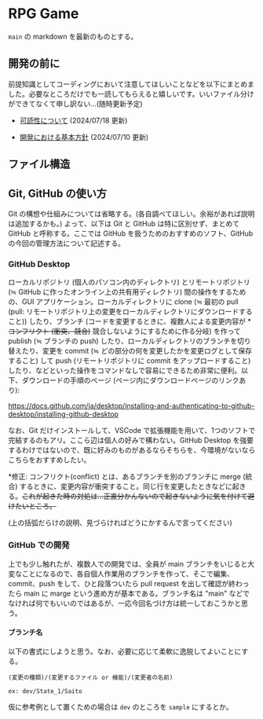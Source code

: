 # RPG Game

`main` の markdown を最新のものとする。

## 開発の前に

前提知識としてコーディングにおいて注意してほしいことなどを以下にまとめました。必要なところだけでも一読してもらえると嬉しいです。いいファイル分けができてなくて申し訳ない…(随時更新予定)

- [可読性について](markdown/readability.md) (2024/07/18 更新)

- [開発における基本方針](markdown/policy.md) (2024/07/10 更新)

## ファイル構造

## Git, GitHub の使い方

Git の構想や仕組みについては省略する。(各自調べてほしい。余裕があれば説明は追加するかも。) よって、以下は Git と GitHub は特に区別せず、まとめて GitHub と呼称する。ここでは GitHub を扱うためのおすすめのソフト、GitHub の今回の管理方法について記述する。

### GitHub Desktop

ローカルリポジトリ (個人のパソコン内のディレクトリ) とリモートリポジトリ (≒ GitHub に作ったオンライン上の共有用ディレクトリ) 間の操作をするための、GUI アプリケーション。ローカルディレクトリに clone (≒ 最初の pull (pull: リモートリポジトリ上の変更をローカルディレクトリにダウンロードすること)) したり、ブランチ (コードを変更するときに、複数人による変更内容が *~~コンフリクト (衝突、競合)~~ 競合しないようにするために作る分岐) を作って publish (≒ ブランチの push) したり、ローカルディレクトリのブランチを切り替えたり、変更を commit (≒ どの部分の何を変更したかを変更ログとして保存すること) して push (リモートリポジトリに commit をアップロードすること) したり、などといった操作をコマンドなしで容易にできるため非常に便利。以下、ダウンロードの手順のページ (ページ内にダウンロードページのリンクあり):

https://docs.github.com/ja/desktop/installing-and-authenticating-to-github-desktop/installing-github-desktop

なお、Git だけインストールして、VSCode で拡張機能を用いて、1つのソフトで完結するのもアリ。ここら辺は個人の好みで構わない。GitHub Desktop を強要するわけではないので、既に好みのものがあるならそちらを、今環境がないならこちらをおすすめしたい。

*修正: コンフリクト(conflict) とは、あるブランチを別のブランチに merge (統合) するときに、変更内容が衝突すること。同じ行を変更したときなどに起きる。~~これが起きた時の対処は…正直分かんないので起きないように気を付けて避けたいところ。~~

(上の括弧だらけの説明、見づらければどうにかするんで言ってください)

### GitHub での開発

上でも少し触れたが、複数人での開発では、全員が main ブランチをいじると大変なことになるので、各自個人作業用のブランチを作って、そこで編集、commit、push をして、ひと段落ついたら pull request を出して確認が終わったら main に marge という進め方が基本である。ブランチ名は "main" などでなければ何でもいいのではあるが、一応今回名づけ方は統一しておこうかと思う。

#### ブランチ名

以下の書式にしようと思う。なお、必要に応じて柔軟に逸脱してよいことにする。

```
(変更の種類)/(変更するファイル or 機能)/(変更者の名前)

ex: dev/State_1/Saito
```

仮に参考例として置くための場合は `dev` のところを `sample` にするとか。
